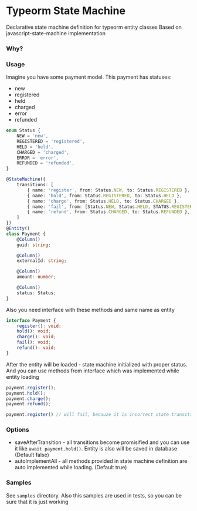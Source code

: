 # Typeorm State Machine

Declarative state machine definition for typeorm entity classes
Based on javascript-state-machine implementation

### Why?

### Usage
Imagine you have some payment model.
This payment has statuses:
- new
- registered
- held
- charged
- error
- refunded

```typescript
enum Status {
    NEW = 'new',
    REGISTERED = 'registered',
    HELD = 'held',
    CHARGED = 'charged',
    ERROR = 'error',
    REFUNDED = 'refunded',
}

@StateMachine({
    transitions: [
        { name: 'register', from: Status.NEW, to: Status.REGISTERED },
        { name: 'hold', from: Status.REGISTERED, to: Status.HELD },
        { name: 'charge', from: Status.HELD, to: Status.CHARGED },
        { name: 'fail', from: [Status.NEW, Status.HELD, STATUS.REGISTERED], to: Status.ERROR },
        { name: 'refund', from: Status.CHARGED, to: Status.REFUNDED },
    ]
})
@Entity()
class Payment {
    @Column()
    guid: string;

    @Column()
    externalId: string;

    @Column()
    amount: number;

    @Column()
    status: Status;
}
```

Also you need interface with these methods and same name as entity

```typescript
interface Payment {
    register(): void;
    hold(): void;
    charge(): void;
    fail(): void;
    refund(): void;
}
```

After the entity will be loaded - state machine initialized with proper status.
And you can use methods from interface which was implemented while entity loading

```typescript
payment.register();
payment.hold();
payment.charge();
payment.refund();

payment.register() // will fail, becauze it is incorrect state transition
```

### Options
- saveAfterTransition - all transitions become promisified and you can use it like `await payment.hold()`. Entity is also will be saved in database (Default false)
- autoImplementAll - all methods provided in state machine definition are auto implemented while loading. (Default true)

### Samples

See `samples` directory. Also this samples are used in tests, so you can be sure that it is just working
